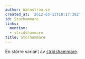 ```yaml
---
author: Wahnstrom.se
created_at: '2012-03-13T18:17:38Z'
id: Storhammare
links:
  mention:
  - stridshammare
title: Storhammare
---
```


En större variant av [stridshammare].

  [stridshammare]: stridshammare